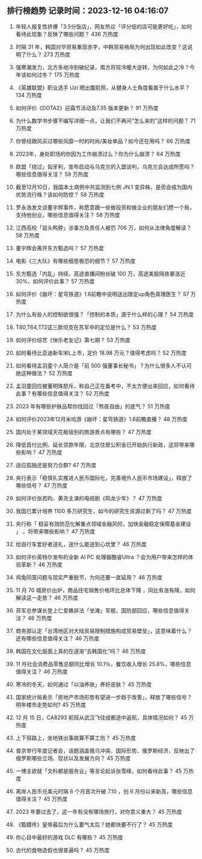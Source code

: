 
## 排行榜趋势 记录时间：2023-12-16 04:16:07
  
  1. 年轻人报复性挤爆「3.5分饭店」，网友热议「评分低的店可能更好吃」，如何看待此现象？反映了哪些问题？ 436 万热度
    
  2. 时隔 31 年，韩国对华贸易重现赤字，中韩贸易格局为何出现如此改变？这说明了什么？ 273 万热度
    
  3. 强寒潮发力，北方多地冷到破纪录，南方将现冷暖大逆转，为何如此之冷？今年该如何过冬？ 175 万热度
    
  4. 《英雄联盟》职业选手 Uzi 晒出腹肌照，从健身人士角度看属于什么水平？ 134 万热度
    
  5. 如何评价《DOTA2》迎霜节活动及7.35 版本更新？ 91 万热度
    
  6. 为什么数学书步骤不编写详细一点，让我们不再问“怎么来的”这样的问题？ 71 万热度
    
  7. 你曾经跟风买过哪些风靡一时的时尚/美妆单品？如今还在用吗？ 66 万热度
    
  8. 2023年，身处职场的你因为工作崩溃过么？你为什么崩溃？ 64 万热度
    
  9. 欧盟「绕过」匈牙利，宣布启动与乌克兰的入盟谈判，乌克兰会达成所愿吗？哪些信息值得关注？ 59 万热度
    
  10. 截至12月10日，我国本土病例中共监测到七例 JN.1 变异株，是否会成为国内优势流行株？该如何防控？ 58 万热度
    
  11. 罗永浩发文谈董宇辉事件，称愿意跟一些做投资和做企业的朋友们攒一个局，支持他创业，哪些信息值得关注？ 58 万热度
    
  12. 江西高校「鼠头鸭脖」涉事方及责任人被罚 706 万，如何从法律角度解读？ 58 万热度
    
  13. 董宇辉会离开东方甄选吗？ 57 万热度
    
  14. 电影《三大队》有哪些细思极恐的细节？ 57 万热度
    
  15. 东方甄选「内乱」持续，高途直播间粉丝破 100 万，高途美股隔夜暴涨近 30%，如何评价此事？ 57 万热度
    
  16. 如何评价《崩坏：星穹铁道》1.6前瞻中说明送出限定up角色真理医生？ 57 万热度
    
  17. 为什么有些人的控制欲很强？「控制的本质」源于什么样的心理？ 54 万热度
    
  18. T80,T64,T72这三款坦克在苏军中的定位是什么？ 53 万热度
    
  19. 如何评价综艺《快乐老友记》第七期？ 53 万热度
    
  20. 如何看待比亚迪新车宋L上市，定价 18.98 万元？值得考虑吗？ 52 万热度
    
  21. 如何看待孟羽童个人简介是「前 500 强董事长秘书」？为什么很多人不认可她这种做法？ 52 万热度
    
  22. 孟羽童回应被董明珠怒斥，称自己正在备考中，不太方便出来回应，如何看待此事？有哪些信息值得关注？ 52 万热度
    
  23. 2023 年有哪些护肤品帮你找回过「熬夜自由」的底气？ 51 万热度
    
  24. 如何评价2023年12月米哈游《崩坏：星穹铁道》1.6前瞻直播？ 48 万热度
    
  25. 国内处于某领域天花板级别的旅游景点有哪些？ 47 万热度
    
  26. 降低首付比例、延长贷款年限，北京住房公积金已开始执行新政，这将带来哪些影响？ 47 万热度
    
  27. 适应孤独还是努力合群? 47 万热度
    
  28. 央行表示「稳慎扎实推进人民币国际化，完善境外人民币市场建设」，释放了哪些信号？ 47 万热度
    
  29. 如何评价张若昀、黄尧主演的电视剧《鸣龙少年》？ 47 万热度
    
  30. 我国已累计培养 1100 多万研究生，如今的研究生资源过剩了吗？ 47 万热度
    
  31. 央行称「  稳妥有效防范化解重点领域金融风险，加快金融稳定保障基金建设 」 ，将带来哪些影响？ 47 万热度
    
  32. 给自行车爱好者送礼，送什么能送到心坎里？ 46 万热度
    
  33. 如何评价英特尔发布的全新 AI PC 处理器酷睿Ultra ？会为用户带来怎样的体验革新？ 46 万热度
    
  34. 鸡兔同笼问题与现实严重脱节，为何还要一直延用？ 46 万热度
    
  35. 11 月 70 城房价出炉，商品住宅销售价格环比总体下降 ，同比有涨有降，如何解读这一走势？ 46 万热度
    
  36. 菲军总参谋长登上仁爱礁非法「坐滩」军舰，国防部回应，哪些信息值得关注？ 46 万热度
    
  37. 商务部认定「台湾地区对大陆贸易限制措施构成贸易壁垒」，这意味着什么？还有哪些信息值得关注？ 46 万热度
    
  38. 韩国在文化层面上真的在逐渐“去韩国化”吗？ 46 万热度
    
  39. 11 月社会消费品零售总额同比增长 10.1％，餐饮收入增长 25.8%，哪些信息值得关注？ 46 万热度
    
  40. 寒冷的冬天，如何通过「以油养肤」养好皮肤？ 45 万热度
    
  41. 国家统计局表示「房地产市场形势有望进一步趋于改善」，释放了哪些信号？明年楼市走势如何? 45 万热度
    
  42. 12 月 15 日，CA8293 航班从武汉飞往成都途中返航，具体情况如何？ 45 万热度
    
  43. 上下班路上，坐地铁出事故算不算工伤？ 45 万热度
    
  44. 普京举行年度记者会，话题涵盖俄乌冲突、国际形势、俄罗斯经济，反映出了俄罗斯哪些立场、现状以及发展方向？ 45 万热度
    
  45. 一博主欲就「文科都是服务业」等言论起诉张雪峰，如何看待此事？ 45 万热度
    
  46. 离岸人民币兑美元时隔 6 个月首次升破 7.10 ，创 6 月份以来新高，哪些信息值得关注？ 45 万热度
    
  47. 2023 年要过去了，这一年有没有哪场旅行，对你意义重大？ 45 万热度
    
  48. 《甄嬛传》皇帝最后为什么要气太后？她都快要不行了？ 45 万热度
    
  49. 你心目中最好的游戏 DLC 有哪些？ 45 万热度
    
  50. 古代的食物造假也很普遍吗？ 45 万热度
    